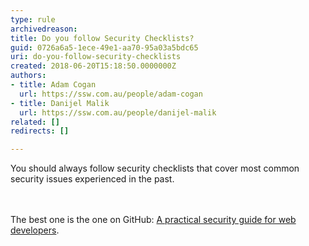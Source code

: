 ```yaml
---
type: rule
archivedreason: 
title: Do you follow Security Checklists?
guid: 0726a6a5-1ece-49e1-aa70-95a03a5bdc65
uri: do-you-follow-security-checklists
created: 2018-06-20T15:18:50.0000000Z
authors:
- title: Adam Cogan
  url: https://ssw.com.au/people/adam-cogan
- title: Danijel Malik
  url: https://ssw.com.au/people/danijel-malik
related: []
redirects: []

---
```



You should always follow security checklists that cover most common security  issues experienced in the past.<br>
<br><excerpt class='endintro'></excerpt><br>
<p>The best one is the one on GitH​ub&#58; <a href="http&#58;//bit.ly/SecurityGuide-Checklist">A practical security guide for web developers</a>.<br></p>


